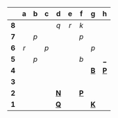 |     |  a  |  b  |  c  |  d  |  e  |  f  |  g  |  h  |
|:---:|:---:|:---:|:---:|:---:|:---:|:---:|:---:|:---:|
|  **8**  |     |     |     |  _q_  |  _r_  |  _k_  |     |     |
|  **7**  |     |  _p_  |     |     |     |  _p_  |     |     |
|  **6**  |  _r_  |     |  _p_  |     |     |     |  _p_  |     |
|  **5**  |     |  _p_  |     |     |     |  _b_  |     |  [_](http://localhost:8080/api/chess/play?move=h4h5)  |
|  **4**  |     |     |     |     |     |     |  [**B**](http://localhost:8080/api/chess/select?square=g4)  |  [**P**](http://localhost:8080/api/chess/select?square=h4)  |
|  **3**  |     |     |     |     |     |     |     |     |
|  **2**  |     |     |     |  [**N**](http://localhost:8080/api/chess/select?square=d2)  |     |  [**P**](http://localhost:8080/api/chess/select?square=f2)  |     |     |
|  **1**  |     |     |     |  [**Q**](http://localhost:8080/api/chess/select?square=d1)  |     |     |  [**K**](http://localhost:8080/api/chess/select?square=g1)  |     |
